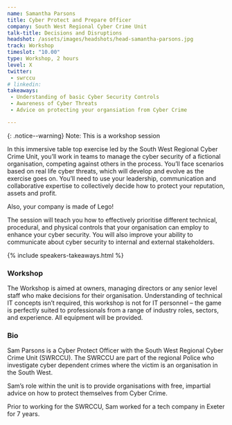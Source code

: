 ```yaml
---
name: Samantha Parsons
title: Cyber Protect and Prepare Officer
company: South West Regional Cyber Crime Unit
talk-title: Decisions and Disruptions
headshot: /assets/images/headshots/head-samantha-parsons.jpg
track: Workshop
timeslot: "10.00"
type: Workshop, 2 hours
level: X
twitter:
 - swrccu
# linkedin: 
takeaways:
 - Understanding of basic Cyber Security Controls
 - Awareness of Cyber Threats
 - Advice on protecting your organsiation from Cyber Crime

---
```

{: .notice--warning} 
Note: This is a workshop session

In this immersive table top exercise led by the South West Regional Cyber Crime Unit, you’ll work in teams to manage the cyber security of a fictional organisation, competing against others in the process. You’ll face scenarios based on real life cyber threats, which will develop and evolve as the exercise goes on. You’ll need to use your leadership, communication and collaborative expertise to collectively decide how to protect your reputation, assets and profit.

Also, your company is made of Lego! 
 
The session will teach you how to effectively prioritise different technical, procedural, and physical controls that your organisation can employ to enhance your cyber security. You will also improve your ability to communicate about cyber security to internal and external stakeholders.

{% include speakers-takeaways.html %}
<h3>Workshop</h3>
The Workshop is aimed at owners, managing directors or any senior level staff who make decisions for their organisation. Understanding of technical IT concepts isn’t required, this workshop is not for IT personnel – the game is perfectly suited to professionals from a range of industry roles, sectors, and experience. All equipment will be provided.



<h3>Bio</h3>
Sam Parsons is a Cyber Protect Officer with the South West Regional Cyber Crime Unit (SWRCCU). The SWRCCU are part of the regional Police who investigate cyber dependent crimes where the victim is an organisation in the South West. 

Sam’s role within the unit is to provide organisations with free, impartial advice on how to protect themselves from Cyber Crime. 

Prior to working for the SWRCCU, Sam worked for a tech company in Exeter for 7 years. 

